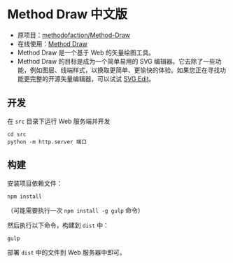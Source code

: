 # Method Draw 中文版

- 原项目：[methodofaction/Method-Draw](https://github.com/methodofaction/Method-Draw)
- 在线使用：[Method Draw](https://frost-zx.github.io/Method-Draw/)
- Method Draw 是一个基于 Web 的矢量绘图工具。
- Method Draw 的目标是成为一个简单易用的 SVG 编辑器。它去除了一些功能，例如图层、线端样式，以换取更简单、更愉快的体验。如果您正在寻找功能更完整的开源矢量编辑器，可以试试 [SVG Edit](https://github.com/SVG-Edit/svgedit)。

## 开发

在 `src` 目录下运行 Web 服务端并开发

```
cd src
python -m http.server 端口
```

## 构建

安装项目依赖文件：

`npm install`

（可能需要执行一次 `npm install -g gulp` 命令）

然后执行以下命令，构建到 `dist` 中：

`gulp`

部署 `dist` 中的文件到 Web 服务器中即可。
